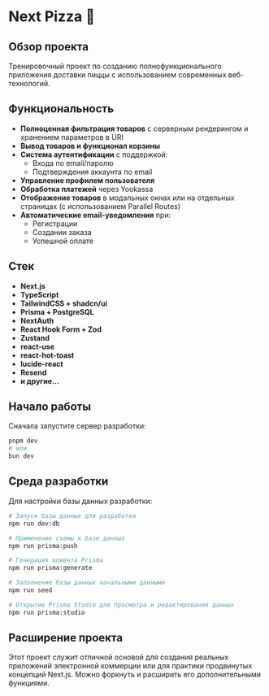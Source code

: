 # Next Pizza 🍕

## Обзор проекта

Тренировочный проект по созданию полнофункционального приложения доставки пиццы с использованием современных веб-технологий.

## Функциональность

- **Полноценная фильтрация товаров** с серверным рендерингом и хранением параметров в URI
- **Вывод товаров и функционал корзины**
- **Система аутентификации** с поддержкой:
  - Входа по email/паролю
  - Подтверждения аккаунта по email
- **Управление профилем пользователя**
- **Обработка платежей** через Yookassa
- **Отображение товаров** в модальных окнах или на отдельных страницах (с использованием Parallel Routes)
- **Автоматические email-уведомления** при:
  - Регистрации
  - Создании заказа
  - Успешной оплате

## Стек

- **Next.js**
- **TypeScript**
- **TailwindCSS + shadcn/ui**
- **Prisma + PostgreSQL**
- **NextAuth**
- **React Hook Form + Zod**
- **Zustand**
- **react-use**
- **react-hot-toast**
- **lucide-react**
- **Resend**
- **и другие...**

## Начало работы

Сначала запустите сервер разработки:

```bash
pnpm dev
# или
bun dev
```

## Среда разработки

Для настройки базы данных разработки:

```bash
# Запуск базы данных для разработки
npm run dev:db

# Применение схемы к базе данных
npm run prisma:push

# Генерация клиента Prisma
npm run prisma:generate

# Заполнение базы данных начальными данными
npm run seed

# Открытие Prisma Studio для просмотра и редактирования данных
npm run prisma:studio
```

## Расширение проекта

Этот проект служит отличной основой для создания реальных приложений электронной коммерции или для практики продвинутых концепций Next.js. Можно форкнуть и расширить его дополнительными функциями.
